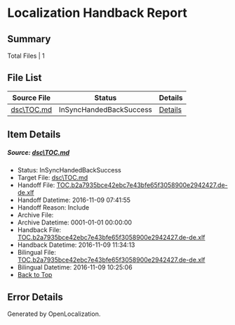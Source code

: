 # <a name='report-top'></a> Localization Handback Report

## Summary
 Total Files | 1

## File List
 Source File | Status | Details 
 ----------- | ------ | ------- 
 [dsc\TOC.md](https://github.com/OpenLocalizationOrg/PowerShell-Docs/blob/a03b2266c1279c4c6d6297d4917ecbffad6b9f92/dsc/TOC.md) | InSyncHandedBackSuccess | [Details](#1191c9c796a820af4e4e7bea32b5ebe07d0465ca105)

## Item Details
##### <a name='1191c9c796a820af4e4e7bea32b5ebe07d0465ca105'></a> Source: [dsc\TOC.md](https://github.com/OpenLocalizationOrg/PowerShell-Docs/blob/a03b2266c1279c4c6d6297d4917ecbffad6b9f92/dsc/TOC.md)
* Status: InSyncHandedBackSuccess
* Target File: [dsc\TOC.md](https://github.com/OpenLocalizationOrg/PowerShell-Docs.de-de/blob/b3250b45afec169241cdcd4d6163422e62c20761/dsc/TOC.md)
* Handoff File: [TOC.b2a7935bce42ebc7e43bfe65f3058900e2942427.de-de.xlf](https://github.com/OpenLocalizationOrg/PowerShell-Docs.handoff/blob/1f7331d72864fcb429abf025a6fe5f0861272e86/ol-handoff/OpenLocalizationOrg/PowerShell-Docs.de-de/master/TOC.b2a7935bce42ebc7e43bfe65f3058900e2942427.de-de.xlf)
* Handoff Datetime: 2016-11-09 07:41:55
* Handoff Reason: Include
* Archive File: 
* Archive Datetime: 0001-01-01 00:00:00
* Handback File: [TOC.b2a7935bce42ebc7e43bfe65f3058900e2942427.de-de.xlf](https://github.com/OpenLocalizationOrg/PowerShell-Docs.handback/blob/a23af0a974eac945310ed24f7ffce95b136b320f/ol-handback/OpenLocalizationOrg/PowerShell-Docs.de-de/master/TOC.b2a7935bce42ebc7e43bfe65f3058900e2942427.de-de.xlf)
* Handback Datetime: 2016-11-09 11:34:13
* Bilingual File: [TOC.b2a7935bce42ebc7e43bfe65f3058900e2942427.de-de.xlf](https://github.com/OpenLocalizationOrg/PowerShell-Docs.handback/blob/b9c7922a11b4414b8ff077db3dacb5c42a6dfcd4/ol-handback/OpenLocalizationOrg/PowerShell-Docs.de-de/master/TOC.b2a7935bce42ebc7e43bfe65f3058900e2942427.de-de.xlf)
* Bilingual Datetime: 2016-11-09 10:25:06
* [Back to Top](#report-top)


## Error Details

Generated by OpenLocalization.
